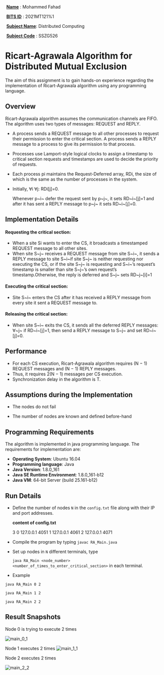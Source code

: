 ​					                         

​                                                                 						  **<u>Name</u>**              : Mohammed Fahad

​											                           <u>**BITS ID**</u>             : 2021MT121%1

​														   <u>**Subject Name**</u>: Distributed Computing

​                      											     <u>**Subject Code**</u>  : SSZG526




# Ricart-Agrawala Algorithm for Distributed Mutual Exclusion

The aim of this assignment is to gain hands-on experience regarding the implementation of Ricart-Agrawala algorithm using any programming language.

## Overview

Ricart-Agrawala algorithm assumes the communication channels are FIFO. The algorithm uses two types of messages: REQUEST and REPLY.

* A process sends a REQUEST message to all other processes to request their permission to enter the critical section. A process sends a REPLY message to a process to give its permission to that process.

* Processes use Lamport-style logical clocks to assign a timestamp to critical section requests and timestamps are used to decide the priority of requests.

* Each process pi maintains the Request-Deferred array, RDi, the size of which is the same as the number of processes in the system.

* Initially, ∀i ∀j: RDi[j]=0. 

  Whenever p~i~ defer the request sent by p~j~, it sets RD~i~[j]=1 and after it has sent a REPLY message to p~j~
  it sets RD~i~[j]=0.

## Implementation Details

#### **Requesting the critical section:**

* When a site Si wants to enter the CS, it broadcasts a timestamped REQUEST message to all other sites.
* When site S~j~ receives a REQUEST message from site S~i~, it sends a REPLY message to site S~i~if site S~j~
  is neither requesting nor executing the CS, or if the site S~j~ is requesting and S~i~’s request’s
  timestamp is smaller than site S~j~’s own request’s timestamp.Otherwise, the reply is deferred and S~j~ sets RD~j~[i]=1

#### **Executing the critical section:**

* Site S~i~ enters the CS after it has received a REPLY message from every site it sent a REQUEST message to.

#### **Releasing the critical section:**

* When site S~i~ exits the CS, it sends all the deferred REPLY messages: ∀~j~ if RD~i~[j]=1, then send a REPLY message to S~j~ and set RD~i~[j]=0.

## Performance

* For each CS execution, Ricart-Agrawala algorithm requires (N − 1) REQUEST messages and (N − 1) REPLY messages.
* Thus, it requires 2(N − 1) messages per CS execution.
* Synchronization delay in the algorithm is T.



## Assumptions during the Implementation

* The nodes do not fail

* The number of nodes are known and defined before-hand



## Programming Requirements

The algorithm is implemented in java programming language. The requirements for implementation are:

* **Operating System**: Ubuntu 16.04
* **Programming language**:  Java
* **Java Version**: 1.8.0_161
* **Java SE Runtime Environment**: 1.8.0_161-b12
* **Java VM**: 64-bit Server (build 25.161-b12)



## Run Details

* Define the number of nodes `N` in the `config.txt` file along with their IP and port addresses.

  **content of config.txt**

  3
  0 127.0.0.1 4051
  1 127.0.0.1 4061
  2 127.0.0.1 4071

* Compile the program by typing `javac RA_Main.java`

* Set up nodes in `N` different terminals, type

   `java RA_Main <node_number> <number_of_times_to_enter_critical_section>` in each terminal.

* Example
```
java RA_Main 0 2
```
```
java RA_Main 1 2
```
```
java RA_Main 2 2
```

## Result Snapshots


Node 0 is trying to execute 2 times

![main_0_1](https://user-images.githubusercontent.com/36969182/140068948-fd8cd5bf-b689-4390-9eef-5d4970df3af7.png)



Node 1 executes 2 times
![main_1_1](https://user-images.githubusercontent.com/36969182/140069162-153f8136-64b1-49a3-ab2f-4ec5638481c6.png)

 
Node 2 executes 2 times

![main_2_2](https://user-images.githubusercontent.com/36969182/140069199-d9508b3d-16cd-42ba-a3fb-51414f7898d5.png)




